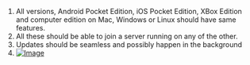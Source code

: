 <html><body><ol><li>All versions, Android Pocket Edition, iOS Pocket Edition, XBox Edition and computer edition on Mac, Windows or Linux should have same features.</li><li>All these should be able to join a server running on any of the other.</li><li>Updates should be seamless and possibly happen in the background</li><li><a href="http://xtoinf.files.wordpress.com/2013/07/screen-shot-2013-07-07-at-11-54-59-pm.png"><img class="size-full wp-image" id="i-1305" alt="Image" src="http://xtoinf.files.wordpress.com/2013/07/screen-shot-2013-07-07-at-11-54-59-pm.png?w=487"></a></li></ol></body></html>